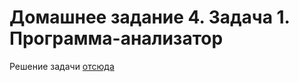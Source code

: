 # Домашнее задание 4. Задача 1. Программа-анализатор

Решение задачи [отсюда](https://github.com/netology-code/jd-homeworks/tree/video/concurrent_collections/task1)

